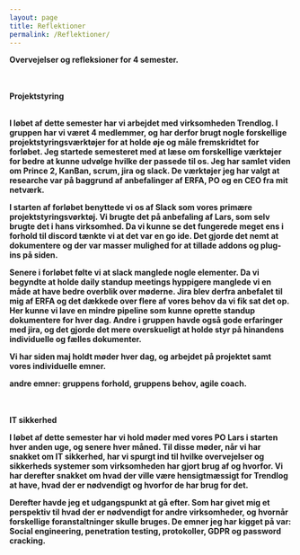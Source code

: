 ```yaml
---
layout: page
title: Reflektioner
permalink: /Reflektioner/
--- 
```


<b>Overvejelser og refleksioner for 4 semester.

<br /><br /><b>Projektstyring<br /><br />

I løbet af dette semester har vi arbejdet med virksomheden Trendlog. 
I gruppen har vi været 4 medlemmer, og har derfor brugt nogle forskellige projektstyringsværktøjer for at holde øje og måle fremskridtet for forløbet.
Jeg startede semesteret med at læse om forskellige værktøjer for bedre at kunne udvølge hvilke der passede til os. 
Jeg har samlet viden om Prince 2, KanBan, scrum, jira og slack.
De værktøjer jeg har valgt at researche var på baggrund af anbefalinger af ERFA, PO og en CEO fra mit netværk.

I starten af forløbet benyttede vi os af Slack som vores primære projektstyringsvørktøj.
Vi brugte det på anbefaling af Lars, som selv brugte det i hans virksomhed. 
Da vi kunne se det fungerede meget ens i forhold til discord tænkte vi at det var en go ide. 
Det gjorde det nemt at dokumentere og der var masser mulighed for at tillade addons og plug-ins på siden. 

Senere i forløbet følte vi at slack manglede nogle elementer.
Da vi begyndte at holde daily standup meetings hyppigere manglede vi en måde at have bedre overblik over møderne.
Jira blev derfra anbefalet til mig af ERFA og det dækkede over flere af vores behov da vi fik sat det op.
Her kunne vi lave en mindre pipeline som kunne oprette standup dokumentere for hver dag.
Andre i gruppen havde også gode erfaringer med jira, 
og det gjorde det mere overskueligt at holde styr på hinandens individuelle og fælles dokumenter. 

Vi har siden maj holdt møder hver dag, og arbejdet på projektet samt vores individuelle emner. 

andre emner: gruppens forhold, gruppens behov, agile coach. 
<!--når der er noget der ikke har fungeret, hvad har vi så gjort for at rette op på det?-->

<br /><br /><b>IT sikkerhed

I løbet af dette semester har vi hold møder med vores PO Lars i starten hver anden uge, og senere hver måned.
Til disse møder, når vi har snakket om IT sikkerhed, 
har vi spurgt ind til hvilke overvejelser og sikkerheds systemer som virksomheden har gjort brug af og hvorfor. 
Vi har derefter snakket om hvad der ville være hensigtmæssigt for Trendlog at have, hvad der er nødvendigt og hvorfor de har brug for det. 

Derefter havde jeg et udgangspunkt at gå efter.
Som har givet mig et perspektiv til hvad der er nødvendigt for andre virksomheder, og hvornår forskellige foranstaltninger skulle bruges. 
De emner jeg har kigget på var: Social engineering, penetration testing, protokoller, GDPR og password cracking. 

<!--hvordan har Trendlog beskyttet sig?-->

